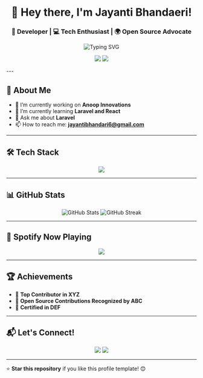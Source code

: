 <!-- Header Section -->
<h1 align="center">👋 Hey there, I'm Jayanti Bhandaeri!</h1>
<h3 align="center">🚀 Developer | 💻 Tech Enthusiast | 🌍 Open Source Advocate</h3>

<!-- Animated Banner -->
<p align="center">
  <img src="https://readme-typing-svg.demolab.com?font=Fira+Code&duration=4000&pause=1000&color=00C9FF&center=true&width=435&lines=Welcome+to+my+GitHub+Profile!;I'm+a+Passionate+Developer;Building+Awesome+Projects" alt="Typing SVG" />
</p>

<!-- Social Media & Stats -->
<p align="center">
  <a href="https://www.linkedin.com/in/jayanti-bhandari/"><img src="https://img.shields.io/badge/-LinkedIn-blue?style=for-the-badge&logo=linkedin" /></a>
  <a href="mailto:your.jayantibhandari6@example.com"><img src="https://img.shields.io/badge/-Email-D14836?style=for-the-badge&logo=gmail&logoColor=white" /></a>
</p>
---

## 🌟 **About Me**
- 🔭 I’m currently working on **Anoop Innovations**  
- 🌱 I’m currently learning **Laravel and React**  
- 💬 Ask me about **Laravel**  
- 📫 How to reach me: **jayantibhandari6@gmail.com**  

---

## 🛠️ **Tech Stack**
<p align="center">
  <img src="https://skillicons.dev/icons?i=html,css,javascript,react,python,java,github,git,linux,vscode" />
</p>

---

## 📊 **GitHub Stats**
<p align="center">
  <img src="https://github-readme-stats.vercel.app/api?username=jayantibhandari&show_icons=true&theme=radical" alt="GitHub Stats" />
  <img src="https://github-readme-streak-stats.herokuapp.com/?user=jayantibhandari&theme=radical" alt="GitHub Streak" />
</p>

---

## 🎵 **Spotify Now Playing**
<p align="center">
  <img src="https://spotify-github-profile.vercel.app/api/view?uid=jayantibhandari&cover_image=true&theme=default&show_offline=false&background_color=121212&interchange=false&bar_color=53b14f&bar_color_cover=false" />
</p>

---

## 🏆 **Achievements**
- 🥇 **Top Contributor in XYZ**  
- 🥈 **Open Source Contributions Recognized by ABC**  
- 🏅 **Certified in DEF**  

---

## 📬 **Let's Connect!**
<p align="center">
  <a href="https://github.com/jayantibhandari"><img src="https://img.shields.io/badge/GitHub-%23121011.svg?&style=for-the-badge&logo=github&logoColor=white" /></a>
  <a href="https://linkedin.com/in/jayantibhandari"><img src="https://img.shields.io/badge/LinkedIn-%230077B5.svg?&style=for-the-badge&logo=linkedin&logoColor=white" /></a>
</p>

---

⭐ **Star this repository** if you like this profile template! 😊
